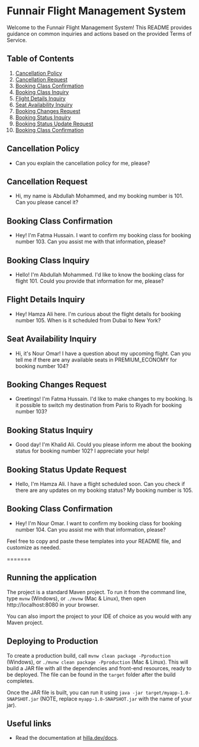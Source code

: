 # Funnair Flight Management System

Welcome to the Funnair Flight Management System! This README provides guidance on common inquiries and actions based on the provided Terms of Service.

## Table of Contents
1. [Cancellation Policy](#cancellation-policy)
2. [Cancellation Request](#cancellation-request)
3. [Booking Class Confirmation](#booking-class-confirmation)
4. [Booking Class Inquiry](#booking-class-inquiry)
5. [Flight Details Inquiry](#flight-details-inquiry)
6. [Seat Availability Inquiry](#seat-availability-inquiry)
7. [Booking Changes Request](#booking-changes-request)
8. [Booking Status Inquiry](#booking-status-inquiry)
9. [Booking Status Update Request](#booking-status-update-request)
10. [Booking Class Confirmation](#booking-class-confirmation-1)

## Cancellation Policy
- Can you explain the cancellation policy for me, please?

## Cancellation Request
- Hi, my name is Abdullah Mohammed, and my booking number is 101. Can you please cancel it?

## Booking Class Confirmation
- Hey! I'm Fatma Hussain. I want to confirm my booking class for booking number 103. Can you assist me with that information, please?

## Booking Class Inquiry
- Hello! I'm Abdullah Mohammed. I'd like to know the booking class for flight 101. Could you provide that information for me, please?

## Flight Details Inquiry
- Hey! Hamza Ali here. I'm curious about the flight details for booking number 105. When is it scheduled from Dubai to New York?

## Seat Availability Inquiry
- Hi, it's Nour Omar! I have a question about my upcoming flight. Can you tell me if there are any available seats in PREMIUM_ECONOMY for booking number 104?

## Booking Changes Request
- Greetings! I'm Fatma Hussain. I'd like to make changes to my booking. Is it possible to switch my destination from Paris to Riyadh for booking number 103?

## Booking Status Inquiry
- Good day! I'm Khalid Ali. Could you please inform me about the booking status for booking number 102? I appreciate your help!

## Booking Status Update Request
- Hello, I'm Hamza Ali. I have a flight scheduled soon. Can you check if there are any updates on my booking status? My booking number is 105.

## Booking Class Confirmation
- Hey! I'm Nour Omar. I want to confirm my booking class for booking number 104. Can you assist me with that information, please?

Feel free to copy and paste these templates into your README file, and customize as needed.

=======

## Running the application

The project is a standard Maven project. To run it from the command line,
type `mvnw` (Windows), or `./mvnw` (Mac & Linux), then open
http://localhost:8080 in your browser.

You can also import the project to your IDE of choice as you would with any
Maven project.

## Deploying to Production

To create a production build, call `mvnw clean package -Pproduction` (Windows),
or `./mvnw clean package -Pproduction` (Mac & Linux).
This will build a JAR file with all the dependencies and front-end resources,
ready to be deployed. The file can be found in the `target` folder after the build completes.

Once the JAR file is built, you can run it using
`java -jar target/myapp-1.0-SNAPSHOT.jar` (NOTE, replace
`myapp-1.0-SNAPSHOT.jar` with the name of your jar).


## Useful links

- Read the documentation at [hilla.dev/docs](https://hilla.dev/docs/).
